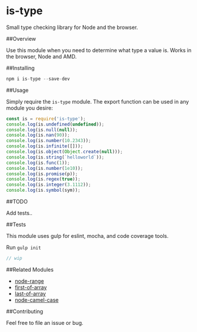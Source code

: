 # is-type
Small type checking library for Node and the browser.

##Overview

Use this module when you need to determine what type a value is. Works in the browser, Node and AMD.

##Installing 

```javascript
npm i is-type --save-dev
```

##Usage

Simply require the `is-type` module. The export function can be used in any module you desire:

```javascript
const is = require('is-type');
console.log(is.undefined(undefined));
console.log(is.null(null));
console.log(is.nan(90));
console.log(is.number(10.2343));
console.log(is.infinite([]));
console.log(is.object(Object.create(null)));
console.log(is.string(`helloworld`));
console.log(is.func(1));
console.log(is.number(1e10));
console.log(is.promise(p));
console.log(is.regex(true));
console.log(is.integer(3.1112));
console.log(is.symbol(sym));
```

##TODO

Add tests..

##Tests

This module uses gulp for eslint, mocha, and code coverage tools.

Run `gulp init`


```javascript
// wip
```

##Related Modules

* [node-range](https://github.com/ahadb/node-range)
* [first-of-array](https://github.com/ahadb/first-of-array)
* [last-of-array](https://github.com/ahadb/last-of-array)
* [node-camel-case](https://github.com/ahadb/node-camel-case)

##Contributing

Feel free to file an issue or bug.



